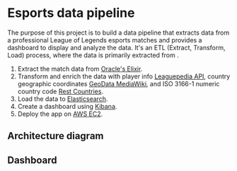 # Esports data pipeline

The purpose of this project is to build a data pipeline that extracts data from a professional League of Legends esports matches and provides a dashboard to display and analyze the data. It's an ETL (Extract, Transform, Load) process, where the data is primarily extracted from .

1. Extract the match data from [Oracle's Elixir](https://oracleselixir.com/tools/downloads).
2. Transform and enrich the data with player info [Leaguepedia API](https://lol.fandom.com/wiki/Help:Leaguepedia_API), country geographic coordinates [GeoData MediaWiki](https://www.mediawiki.org/wiki/Extension:GeoData), and ISO 3166-1 numeric country code [Rest Countries](https://gitlab.com/amatos/rest-countries).
3. Load the data to [Elasticsearch](https://www.elastic.co/guide/en/elasticsearch/reference/current/index.html).
4. Create a dashboard using [Kibana](https://www.elastic.co/guide/en/kibana/master/index.html). 
5. Deploy the app on [AWS EC2](https://aws.amazon.com/ec2/).


## Architecture diagram


## Dashboard
